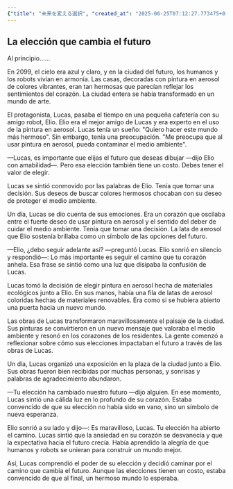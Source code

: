 ```yaml
---
{"title": "未来を変える選択", "created_at": "2025-06-25T07:12:27.773475+09:00", "pattern_id": 5, "pattern_name": "選択の代償型", "year": 2099}
---
```


## La elección que cambia el futuro

Al principio……

En 2099, el cielo era azul y claro, y en la ciudad del futuro, los humanos y los robots vivían en armonía. Las casas, decoradas con pintura en aerosol de colores vibrantes, eran tan hermosas que parecían reflejar los sentimientos del corazón. La ciudad entera se había transformado en un mundo de arte.

El protagonista, Lucas, pasaba el tiempo en una pequeña cafetería con su amigo robot, Elio. Elio era el mejor amigo de Lucas y era experto en el uso de la pintura en aerosol. Lucas tenía un sueño: "Quiero hacer este mundo más hermoso". Sin embargo, tenía una preocupación. "Me preocupa que al usar pintura en aerosol, pueda contaminar el medio ambiente".

—Lucas, es importante que elijas el futuro que deseas dibujar —dijo Elio con amabilidad—. Pero esa elección también tiene un costo. Debes tener el valor de elegir.

Lucas se sintió conmovido por las palabras de Elio. Tenía que tomar una decisión. Sus deseos de buscar colores hermosos chocaban con su deseo de proteger el medio ambiente.

Un día, Lucas se dio cuenta de sus emociones. Era un corazón que oscilaba entre el fuerte deseo de usar pintura en aerosol y el sentido del deber de cuidar el medio ambiente. Tenía que tomar una decisión. La lata de aerosol que Elio sostenía brillaba como un símbolo de las opciones del futuro.

—Elio, ¿debo seguir adelante así? —preguntó Lucas. Elio sonrió en silencio y respondió—: Lo más importante es seguir el camino que tu corazón anhela. Esa frase se sintió como una luz que disipaba la confusión de Lucas.

Lucas tomó la decisión de elegir pintura en aerosol hecha de materiales ecológicos junto a Elio. En sus manos, había una fila de latas de aerosol coloridas hechas de materiales renovables. Era como si se hubiera abierto una puerta hacia un nuevo mundo.

Las obras de Lucas transformaron maravillosamente el paisaje de la ciudad. Sus pinturas se convirtieron en un nuevo mensaje que valoraba el medio ambiente y resonó en los corazones de los residentes. La gente comenzó a reflexionar sobre cómo sus elecciones impactaban el futuro a través de las obras de Lucas.

Un día, Lucas organizó una exposición en la plaza de la ciudad junto a Elio. Sus obras fueron bien recibidas por muchas personas, y sonrisas y palabras de agradecimiento abundaron. 

—Tu elección ha cambiado nuestro futuro —dijo alguien. En ese momento, Lucas sintió una cálida luz en lo profundo de su corazón. Estaba convencido de que su elección no había sido en vano, sino un símbolo de nueva esperanza.

Elio sonrió a su lado y dijo—: Es maravilloso, Lucas. Tu elección ha abierto el camino. Lucas sintió que la ansiedad en su corazón se desvanecía y que la expectativa hacia el futuro crecía. Había aprendido la alegría de que humanos y robots se unieran para construir un mundo mejor.

Así, Lucas comprendió el poder de su elección y decidió caminar por el camino que cambia el futuro. Aunque las elecciones tienen un costo, estaba convencido de que al final, un hermoso mundo lo esperaba.
